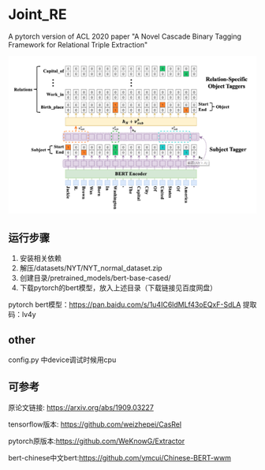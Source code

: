 # Joint_RE
A pytorch version of  ACL 2020 paper 
"A Novel Cascade Binary Tagging Framework for Relational Triple Extraction"

![](/img/model.png)

## 运行步骤

1. 安装相关依赖
2. 解压/datasets/NYT/NYT_normal_dataset.zip
3. 创建目录/pretrained_models/bert-base-cased/
4. 下载pytorch的bert模型，放入上述目录（下载链接见百度网盘）

pytorch bert模型：https://pan.baidu.com/s/1u4IC6ldMLf43oEQxF-SdLA      提取码：lv4y

## other

config.py 中device调试时候用cpu

## 可参考

原论文链接: https://arxiv.org/abs/1909.03227

tensorflow版本: https://github.com/weizhepei/CasRel

pytorch原版本:https://github.com/WeKnowG/Extractor

bert-chinese中文bert:https://github.com/ymcui/Chinese-BERT-wwm